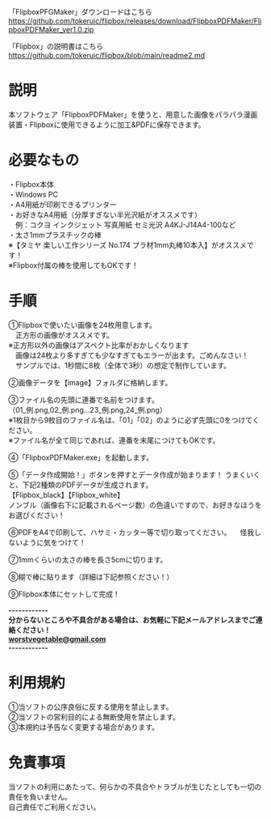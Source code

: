 「FlipboxPFGMaker」ダウンロードはこちら  
https://github.com/tokeruic/flipbox/releases/download/FlipboxPDFMaker/FlipboxPDFMaker_ver1.0.zip

「Flipbox」の説明書はこちら
https://github.com/tokeruic/flipbox/blob/main/readme2.md

# 説明
本ソフトウェア「FlipboxPDFMaker」を使うと、用意した画像をパラパラ漫画装置・Flipboxに使用できるように加工&PDFに保存できます。

# 必要なもの
・Flipbox本体  
・Windows PC  
・A4用紙が印刷できるプリンター  
・お好きなA4用紙（分厚すぎない半光沢紙がオススメです）  
　例：コクヨ インクジェット 写真用紙 セミ光沢 A4KJ-J14A4-100など  
・太さ1mmプラスチックの棒  
※【タミヤ 楽しい工作シリーズ No.174 プラ材1mm丸棒10本入】がオススメです！  
※Flipbox付属の棒を使用してもOKです！  

# 手順
①Flipboxで使いたい画像を24枚用意します。  
　正方形の画像がオススメです。  
※正方形以外の画像はアスペクト比率がおかしくなります  
　画像は24枚より多すぎても少なすぎてもエラーが出ます。ごめんなさい！  
　サンプルでは、1秒間に8枚（全体で3秒）の想定で制作しています。  

②画像データを【image】フォルダに格納します。

③ファイル名の先頭に連番で名前をつけます。  
（01_例.png,02_例.png…23_例.png,24_例.png）  
※1枚目から9枚目のファイル名は、「01」「02」のように必ず先頭に0をつけてください。  
※ファイル名が全て同じであれば、連番を末尾につけてもOKです。  

④「FlipboxPDFMaker.exe」を起動します。

⑤「データ作成開始！」ボタンを押すとデータ作成が始まります！
うまくいくと、下記2種類のPDFデータが生成されます。  
【Flipbox_black】【Flipbox_white】  
ノンブル（画像右下に記載されるページ数）の色違いですので、お好きなほうをお選びください！  

⑥PDFをA4で印刷して、ハサミ・カッター等で切り取ってください。
　怪我しないように気をつけて！  

⑦1mmくらいの太さの棒を長さ5cmに切ります。

⑧糊で棒に貼ります（詳細は下記参照ください！）

⑨Flipbox本体にセットして完成！

**------------  
分からないところや不具合がある場合は、お気軽に下記メールアドレスまでご連絡ください！  
worstvegetable@gmail.com  
------------**

# 利用規約

①当ソフトの公序良俗に反する使用を禁止します。  
②当ソフトの営利目的による無断使用を禁止します。  
③本規約は予告なく変更する場合があります。  

# 免責事項

当ソフトの利用にあたって、何らかの不具合やトラブルが生じたとしても一切の責任を負いません。  
自己責任でご利用ください。  
